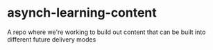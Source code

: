 # asynch-learning-content
A repo where we're working to build out content that can be built into different future delivery modes
